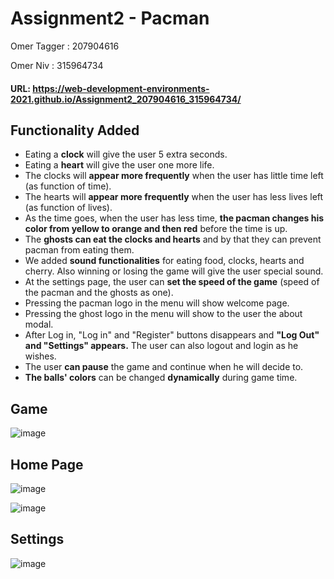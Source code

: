 # Assignment2 - Pacman

Omer Tagger : 207904616

Omer Niv : 315964734

#### URL: https://web-development-environments-2021.github.io/Assignment2_207904616_315964734/


## Functionality Added
* Eating a **clock** will give the user 5 extra seconds.
* Eating a **heart** will give the user one more life.
* The clocks will **appear more frequently** when the user has little time left (as function of time).
* The hearts will **appear more frequently** when the user has less lives left (as function of lives).
* As the time goes, when the user has less time, **the pacman changes his color from yellow to orange and then red** before the time is up.
* The **ghosts can eat the clocks and hearts** and by that they can prevent pacman from eating them.
* We added **sound functionalities** for eating food, clocks, hearts and cherry.  Also winning or losing the game will give the user special sound.
* At the settings page, the user can **set the speed of the game** (speed of the pacman and the ghosts as one).
* Pressing the pacman logo in the menu will show welcome page.
* Pressing the ghost logo in the menu will show to the user the about modal.
* After Log in, "Log in" and "Register" buttons disappears and **"Log Out" and "Settings" appears.** The user can also logout and login as he wishes.
* The user **can pause** the game and continue when he will decide to.
* **The balls' colors** can be changed **dynamically** during game time.

## Game

![image](https://user-images.githubusercontent.com/73793617/116379374-9c9c3b80-a81b-11eb-9fe2-d37589597c91.png)

## Home Page

![image](https://user-images.githubusercontent.com/73793617/116378338-b6894e80-a81a-11eb-96fe-b33e563f7716.png)

![image](https://user-images.githubusercontent.com/73793617/116378240-9e193400-a81a-11eb-97f6-d4062c5adf26.png)

## Settings

![image](https://user-images.githubusercontent.com/73793617/116378141-82ae2900-a81a-11eb-98f5-6230a8226e06.png)




